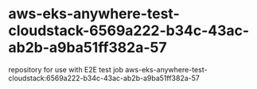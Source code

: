 # aws-eks-anywhere-test-cloudstack-6569a222-b34c-43ac-ab2b-a9ba51ff382a-57
repository for use with E2E test job aws-eks-anywhere-test-cloudstack:6569a222-b34c-43ac-ab2b-a9ba51ff382a-57
